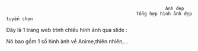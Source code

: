                                                                 Ảnh đẹp
                                                     Tổng hợp hình ảnh đẹp tuyển chọn

Đây là 1 trang web trình chiếu hình ảnh qua slide : 

Nó bao gồm 1 số hình ảnh về Anime,thiên nhiên,...


